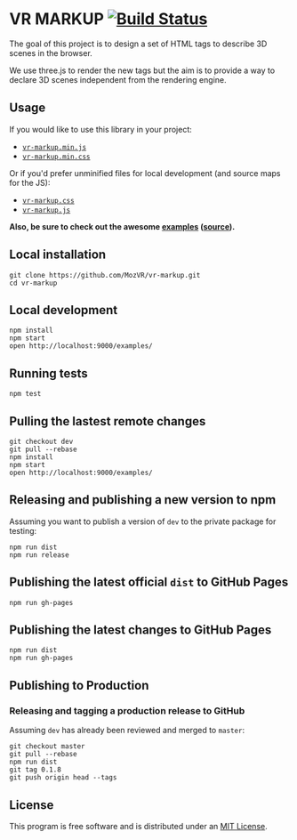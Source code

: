 # VR MARKUP [![Build Status](https://magnum.travis-ci.com/MozVR/vr-markup.svg?token=65kfkjdCsqTSnqx7qtHg&branch=dev)](https://magnum.travis-ci.com/MozVR/vr-markup)

The goal of this project is to design a set of HTML tags to describe 3D scenes in the browser.

We use three.js to render the new tags but the aim is to provide a way to declare 3D scenes independent from the rendering engine.


## Usage

If you would like to use this library in your project:

* [`vr-markup.min.js`](dist/vr-markup.min.js)
* [`vr-markup.min.css`](dist/vr-markup.min.css)

Or if you'd prefer unminified files for local development (and source maps for the JS):

* [`vr-markup.css`](dist/vr-markup.css)
* [`vr-markup.js`](dist/vr-markup.js)

__Also, be sure to check out the awesome [examples](https://mozvr.github.io/vr-components/examples/) ([source](https://github.com/mozvr/vr-components/tree/master/examples)).__


## Local installation

    git clone https://github.com/MozVR/vr-markup.git
    cd vr-markup

## Local development

    npm install
    npm start
    open http://localhost:9000/examples/

## Running tests

    npm test

## Pulling the lastest remote changes

    git checkout dev
    git pull --rebase
    npm install
    npm start
    open http://localhost:9000/examples/

## Releasing and publishing a new version to npm

Assuming you want to publish a version of `dev` to the private package for testing:

    npm run dist
    npm run release

## Publishing the latest official `dist` to GitHub Pages

    npm run gh-pages

## Publishing the latest changes to GitHub Pages

    npm run dist
    npm run gh-pages

## Publishing to Production

### Releasing and tagging a **production** release to GitHub

Assuming `dev` has already been reviewed and merged to `master`:

    git checkout master
    git pull --rebase
    npm run dist
    git tag 0.1.8
    git push origin head --tags


## License

This program is free software and is distributed under an [MIT License](LICENSE).
